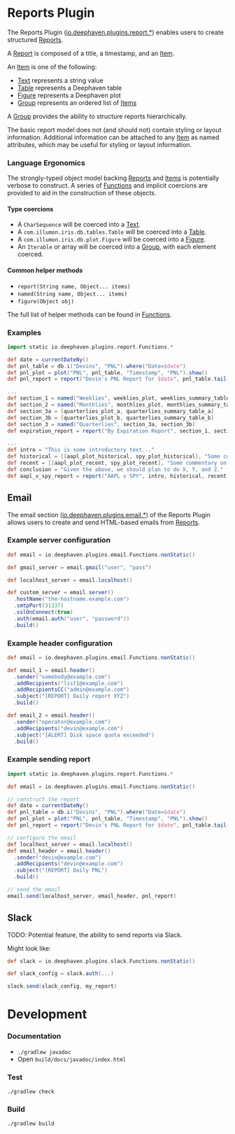 # Reports Plugin
The Reports Plugin ([io.deephaven.plugins.report.*](src/main/java/io/deephaven/plugins/report/))
enables users to create structured [Reports][Report].

A [Report] is composed of a title, a timestamp, and an [Item].

An [Item] is one of the following:
 * [Text] represents a string value
 * [Table] represents a Deephaven table
 * [Figure] represents a Deephaven plot
 * [Group] represents an ordered list of [Items][Item]

A [Group] provides the ability to structure reports hierarchically.

The basic report model does not (and should not) contain styling or layout information.
Additional information can be attached to any [Item] as named attributes, which may be useful for
styling or layout information.

### Language Ergonomics
The strongly-typed object model backing [Reports][Report] and [Items][Item] is potentially verbose
to construct. A series of [Functions] and implicit coercions are provided to aid in the construction
of these objects.

#### Type coercions
* A `CharSequence` will be coerced into a [Text].
* A `com.illumon.iris.db.tables.Table` will be coerced into a [Table].
* A `com.illumon.iris.db.plot.Figure` will be coerced into a [Figure].
* An `Iterable` or array will be coerced into a [Group], with each element coerced.

#### Common helper methods
* `report(String name, Object... items)`
* `named(String name, Object... items)`
* `figure(Object obj)`

The full list of helper methods can be found in [Functions].

### Examples

```groovy
import static io.deephaven.plugins.report.Functions.*

def date = currentDateNy()
def pnl_table = db.i("Devins", "PNL").where("Date=$date")
def pnl_plot = plot("PNL", pnl_table, "Timestamp", "PNL").show()
def pnl_report = report("Devin's PNL Report for $date", pnl_table.tail(1), figure(pnl_plot).withSize(800, 400))
```

```groovy
...
def section_1 = named("Weeklies", weeklies_plot, weeklies_summary_table)
def section_2 = named("Monthlies", monthlies_plot, monthlies_summary_table)
def section_3a = [quarterlies_plot_a, quarterlies_summary_table_a]
def section_3b = [quarterlies_plot_b, quarterlies_summary_table_b]
def section_3 = named("Quarterlies", section_3a, section_3b)
def expiration_report = report("By Expiration Report", section_1, section_2, section_3)
```

```groovy
...
def intro = "This is some introductory text..."
def historical = [[aapl_plot_historical, spy_plot_historical], "Some commentary on historical trends."]
def recent = [[aapl_plot_recent, spy_plot_recent], "Some commentary on recent trends."]
def conclusion = "Given the above, we should plan to do X, Y, and Z."
def aapl_v_spy_report = report("AAPL v SPY", intro, historical, recent, conclusion)
```

## Email

The email section ([io.deephaven.plugins.email.*](src/main/java/io/deephaven/plugins/email/)) of the
Reports Plugin allows users to create and send HTML-based emails from [Reports][Report].

### Example server configuration

```groovy
def email = io.deephaven.plugins.email.Functions.nonStatic()

def gmail_server = email.gmail("user", "pass")

def localhost_server = email.localhost()

def custom_server = email.server()
  .hostName("the-hostname.example.com")
  .smtpPort(31337)
  .sslOnConnect(true)
  .auth(email.auth("user", "password"))
  .build()
```

### Example header configuration

```groovy
def email = io.deephaven.plugins.email.Functions.nonStatic()

def email_1 = email.header()
  .sender("somebody@example.com")
  .addRecipients("list1@example.com")
  .addRecipientsCC("admin@example.com")
  .subject("[REPORT] Daily report XYZ")
  .build()

def email_2 = email.header()
  .sender("operator@example.com")
  .addRecipients("devin@example.com")
  .subject("[ALERT] Disk space quota exceeded")
  .build()
```

### Example sending report

```groovy
import static io.deephaven.plugins.report.Functions.*

def email = io.deephaven.plugins.email.Functions.nonStatic()

// construct the report
def date = currentDateNy()
def pnl_table = db.i("Devins", "PNL").where("Date=$date")
def pnl_plot = plot("PNL", pnl_table, "Timestamp", "PNL").show()
def pnl_report = report("Devin's PNL Report for $date", pnl_table.tail(1), figure(pnl_plot).withSize(800, 400))

// configure the email
def localhost_server = email.localhost()
def email_header = email.header()
  .sender("devin@example.com")
  .addRecipients("devin@example.com")
  .subject("[REPORT] Daily PNL")
  .build()

// send the email
email.send(localhost_server, email_header, pnl_report)
```

## Slack
TODO: Potential feature, the ability to send reports via Slack.

Might look like:

```groovy
def slack = io.deephaven.plugins.slack.Functions.nonStatic()

def slack_config = slack.auth(...)

slack.send(slack_config, my_report)
```

# Development

### Documentation

  * `./gradlew javadoc`
  * Open `build/docs/javadoc/index.html`

### Test

`./gradlew check`

### Build

`./gradlew build`

[Report]: src/main/java/io/deephaven/plugins/report/Report.java
[Item]: src/main/java/io/deephaven/plugins/report/Item.java
[Text]: src/main/java/io/deephaven/plugins/report/Text.java
[Table]: src/main/java/io/deephaven/plugins/report/Table.java
[Figure]: src/main/java/io/deephaven/plugins/report/Figure.java
[Group]: src/main/java/io/deephaven/plugins/report/Group.java
[Functions]: src/main/java/io/deephaven/plugins/report/Functions.java
[Email]: src/main/java/io/deephaven/plugins/email/Email.java
